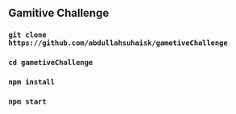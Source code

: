 

## Gamitive Challenge


### `git clone https://github.com/abdullahsuhaisk/gametiveChallenge`
### `cd gametiveChallenge`
### `npm install`
### `npm start`



